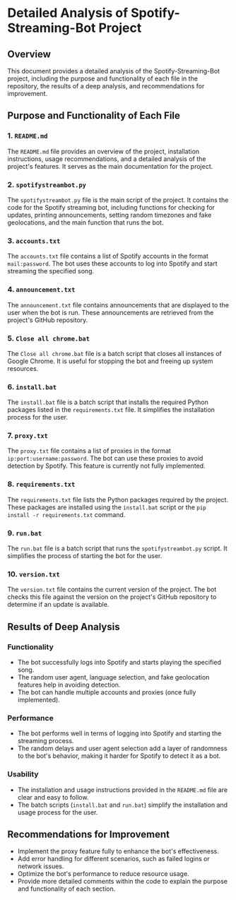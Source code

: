 # Detailed Analysis of Spotify-Streaming-Bot Project

## Overview

This document provides a detailed analysis of the Spotify-Streaming-Bot project, including the purpose and functionality of each file in the repository, the results of a deep analysis, and recommendations for improvement.

## Purpose and Functionality of Each File

### 1. `README.md`

The `README.md` file provides an overview of the project, installation instructions, usage recommendations, and a detailed analysis of the project's features. It serves as the main documentation for the project.

### 2. `spotifystreambot.py`

The `spotifystreambot.py` file is the main script of the project. It contains the code for the Spotify streaming bot, including functions for checking for updates, printing announcements, setting random timezones and fake geolocations, and the main function that runs the bot.

### 3. `accounts.txt`

The `accounts.txt` file contains a list of Spotify accounts in the format `mail:password`. The bot uses these accounts to log into Spotify and start streaming the specified song.

### 4. `announcement.txt`

The `announcement.txt` file contains announcements that are displayed to the user when the bot is run. These announcements are retrieved from the project's GitHub repository.

### 5. `Close all chrome.bat`

The `Close all chrome.bat` file is a batch script that closes all instances of Google Chrome. It is useful for stopping the bot and freeing up system resources.

### 6. `install.bat`

The `install.bat` file is a batch script that installs the required Python packages listed in the `requirements.txt` file. It simplifies the installation process for the user.

### 7. `proxy.txt`

The `proxy.txt` file contains a list of proxies in the format `ip:port:username:password`. The bot can use these proxies to avoid detection by Spotify. This feature is currently not fully implemented.

### 8. `requirements.txt`

The `requirements.txt` file lists the Python packages required by the project. These packages are installed using the `install.bat` script or the `pip install -r requirements.txt` command.

### 9. `run.bat`

The `run.bat` file is a batch script that runs the `spotifystreambot.py` script. It simplifies the process of starting the bot for the user.

### 10. `version.txt`

The `version.txt` file contains the current version of the project. The bot checks this file against the version on the project's GitHub repository to determine if an update is available.

## Results of Deep Analysis

### Functionality

- The bot successfully logs into Spotify and starts playing the specified song.
- The random user agent, language selection, and fake geolocation features help in avoiding detection.
- The bot can handle multiple accounts and proxies (once fully implemented).

### Performance

- The bot performs well in terms of logging into Spotify and starting the streaming process.
- The random delays and user agent selection add a layer of randomness to the bot's behavior, making it harder for Spotify to detect it as a bot.

### Usability

- The installation and usage instructions provided in the `README.md` file are clear and easy to follow.
- The batch scripts (`install.bat` and `run.bat`) simplify the installation and usage process for the user.

## Recommendations for Improvement

- Implement the proxy feature fully to enhance the bot's effectiveness.
- Add error handling for different scenarios, such as failed logins or network issues.
- Optimize the bot's performance to reduce resource usage.
- Provide more detailed comments within the code to explain the purpose and functionality of each section.


